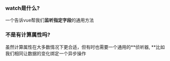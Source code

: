 ### watch是什么?

一个告诉vue帮我们**监听指定字段**的通用方法

### 不是有计算属性吗?

虽然计算属性在大多数情况下更合适，但有时也需要一个通用的**侦听器, **比如我们相同让数据的变化绑定一个异步操作

